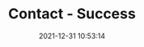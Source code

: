 ---
title: Contact - Success
header: Muchas Gracias!
excerpt: Awesome, the contact details were received successfully and i'll try to get back to you as soon as possible!
date: 2021-12-31 10:53:14
---